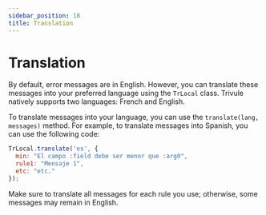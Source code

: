 ```yaml
---
sidebar_position: 18
title: Translation
---
```

 
# Translation

By default, error messages are in English. However, you can translate these messages into your preferred language using the `TrLocal` class. Trivule natively supports two languages: French and English.

To translate messages into your language, you can use the `translate(lang, messages)` method. For example, to translate messages into Spanish, you can use the following code:

```javascript
TrLocal.translate('es', {
  min: "El campo :field debe ser menor que :arg0",
  rule1: "Mensaje 1",
  etc: "etc."
});
```

Make sure to translate all messages for each rule you use; otherwise, some messages may remain in English.
